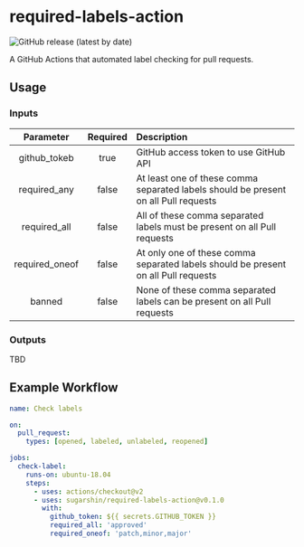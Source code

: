 # required-labels-action

![GitHub release (latest by date)](https://img.shields.io/github/v/release/sugarshin/required-labels-action?include_prereleases)

A GitHub Actions that automated label checking for pull requests.

## Usage

### Inputs

|Parameter|Required|Description|
|:--:|:--:|:--|
|github_tokeb|true|GitHub access token to use GitHub API|
|required_any|false|At least one of these comma separated labels should be present on all Pull requests|
|required_all|false|All of these comma separated labels must be present on all Pull requests|
|required_oneof|false|At only one of these comma separated labels should be present on all Pull requests|
|banned|false|None of these comma separated labels can be present on all Pull requests|

### Outputs

TBD

## Example Workflow

```yaml
name: Check labels

on:
  pull_request:
    types: [opened, labeled, unlabeled, reopened]

jobs:
  check-label:
    runs-on: ubuntu-18.04
    steps:
      - uses: actions/checkout@v2
      - uses: sugarshin/required-labels-action@v0.1.0
        with:
          github_token: ${{ secrets.GITHUB_TOKEN }}
          required_all: 'approved'
          required_oneof: 'patch,minor,major'
```
